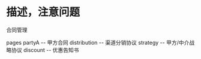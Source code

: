 # 描述，注意问题
合同管理

pages
partyA  --  甲方合同
distribution  --  渠道分销协议
strategy -- 甲方/中介战略协议
discount -- 优惠告知书

